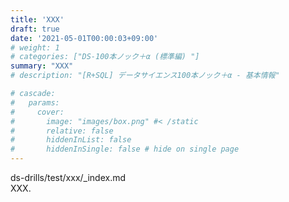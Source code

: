 ```yaml
---
title: 'XXX'
draft: true
date: '2021-05-01T00:00:03+09:00'
# weight: 1
# categories: ["DS-100本ノック＋α (標準編) "]
summary: "XXX"
# description: "[R+SQL] データサイエンス100本ノック＋α - 基本情報"

# cascade:
#   params: 
#     cover:
#       image: "images/box.png" #< /static
#       relative: false
#       hiddenInList: false
#       hiddenInSingle: false # hide on single page
---
```


ds-drills/test/xxx/_index.md  
XXX.
